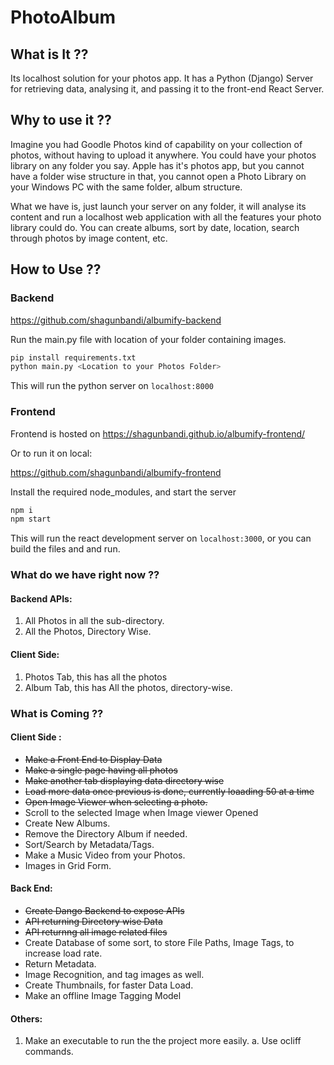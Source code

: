 # PhotoAlbum

## What is It ??

Its localhost solution for your photos app. It has a Python (Django) Server for retrieving data, analysing it, and passing it to the front-end React Server.

## Why to use it ??

Imagine you had Goodle Photos kind of capability on your collection of photos, without having to upload it anywhere. You could have your photos library on any folder you say. Apple has it's photos app, but you cannot have a folder wise structure in that, you cannot open a Photo Library on your Windows PC with the same folder, album structure. 

What we have is, just launch your server on any folder, it will analyse its content and run a localhost web application with all the features your photo library could do. You can create albums, sort by date, location, search through photos by image content, etc. 

## How to Use ??

### Backend

https://github.com/shagunbandi/albumify-backend

Run the main.py file with location of your folder containing images. 

```bash
pip install requirements.txt
python main.py <Location to your Photos Folder>
```

This will run the python server on `localhost:8000`

### Frontend

Frontend is hosted on https://shagunbandi.github.io/albumify-frontend/

Or to run it on local:

https://github.com/shagunbandi/albumify-frontend

Install the required node_modules, and start the server

```bash
npm i
npm start
```

This will run the react development server on `localhost:3000`, or you can build the files and and run.

### What do we have right now ??

#### Backend APIs: 
  1. All Photos in all the sub-directory.
  2. All the Photos, Directory Wise.

#### Client Side: 
  1. Photos Tab, this has all the photos
  2. Album Tab, this has All the photos, directory-wise.

### What is Coming ??

#### Client Side :
  - ~~Make a Front End to Display Data~~
  - ~~Make a single page having all photos~~
  - ~~Make another tab displaying data directory wise~~
  - ~~Load more data once previous is done, currently loaading 50 at a time~~
  - ~~Open Image Viewer when selecting a photo.~~
  - Scroll to the selected Image when Image viewer Opened
  - Create New Albums. 
  - Remove the Directory Album if needed.
  - Sort/Search by Metadata/Tags.
  - Make a Music Video from your Photos.
  - Images in Grid Form.

#### Back End:
  - ~~Create Dango Backend to expose APIs~~
  - ~~API returning Directory wise Data~~
  - ~~API returnng all image related files~~
  - Create Database of some sort, to store File Paths, Image Tags, to increase load rate.
  - Return Metadata.
  - Image Recognition, and tag images as well.
  - Create Thumbnails, for faster Data Load.
  - Make an offline Image Tagging Model
  
####  Others:
  1. Make an executable to run the the project more easily.
      a. Use ocliff commands. 
